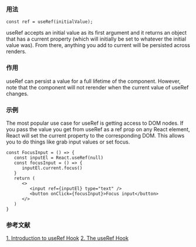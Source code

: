 ### 用法
```
const ref = useRef(initialValue);
```
 useRef accepts an initial value as its first argument and it returns an object that has a current property (which will initially be set to whatever the initial value was). From there, anything you add to current will be persisted across renders.
### 作用
useRef can persist a value for a full lifetime of the component. However, note that the component will not rerender when the current value of useRef changes.
### 示例
The most popular use case for useRef is getting access to DOM nodes. If you pass the value you get from useRef as a ref prop on any React element, React will set the current property to the corresponding DOM. This allows you to do things like grab input values or set focus.
```
const FocusInput = () => {
   const inputEl = React.useRef(null)
   const focusInput = () => {
      inputEl.current.focus()
   }
   return (
      <>
         <input ref={inputEl} type="text" />
         <button onClick={focusInput}>Focus input</button>
      </>
   )
}
```
### 参考文献
[1. Introduction to useRef Hook](https://dev.to/dinhhuyams/introduction-to-useref-hook-3m7n)
[2. The useRef Hook](https://learn.tylermcginnis.com/courses/613356/lectures/10986143)